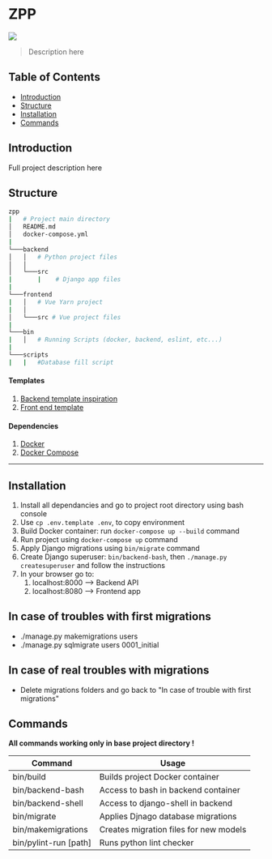 # ZPP
![](https://travis-ci.org/krskibin/zpp.svg?branch=master)

> Description here

## Table of Contents

- [Introduction](#introduction)
- [Structure](#structure)
- [Installation](#installation)
- [Commands](#commands)

## Introduction

Full project description here

## Structure

```bash
zpp
|   # Project main directory
│   README.md
│   docker-compose.yml
|
└───backend
│   │   # Python project files
│   │
│   └───src
|       |    # Django app files
|
└───frontend
|   │   # Vue Yarn project
|   │
│   └───src # Vue project files
|
└───bin
|   │   # Running Scripts (docker, backend, eslint, etc...)
|
└───scripts
|   |   #Database fill script
```

#### Templates

1. [Backend template inspiration](http://gregblogs.com/how-the-do-i-build-a-django-django-rest-framework-angular-1-1-x-and-webpack-project/#prereqs)
2. [Front end template](https://github.com/vuejs-templates/webpack)

#### Dependencies

1. [Docker](https://docs.docker.com/engine/installation)
2. [Docker Compose](https://docs.docker.com/compose/install)

---

## Installation

1. Install all dependancies and go to project root directory using bash console
2. Use `cp .env.template .env`, to copy environment
3. Build Docker container: run `docker-compose up --build` command
4. Run project using `docker-compose up` command
5. Apply Django migrations using `bin/migrate` command
7. Create Django superuser: `bin/backend-bash`, then `./manage.py createsuperuser` and follow the instructions
8. In your browser go to:
   1. localhost:8000 —> Backend API
   2. localhost:8080 —> Frontend app

## In case of troubles with first migrations
- ./manage.py makemigrations users
- ./manage.py sqlmigrate users 0001_initial

## In case of real troubles with migrations
- Delete migrations folders and go back to "In case of trouble with first migrations"

## Commands

**All commands working only in base project directory !**

| Command               | Usage                                    |
| --------------------- | ---------------------------------------- |
| bin/build             | Builds project Docker container          |
| bin/backend-bash      | Access to bash in backend container      |
| bin/backend-shell     | Access to django-shell in backend        |
| bin/migrate           | Applies Djnago database migrations       |
| bin/makemigrations    | Creates migration files for new models   |
| bin/pylint-run [path] | Runs python lint checker                 |
